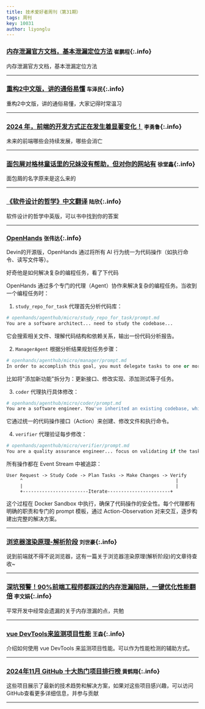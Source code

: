 ```yaml
---
title: 技术爱好者周刊（第31期）
tags: 周刊
key: 10031
author: liyonglu
---
```


### [内存泄漏官方文档，基本泄漏定位方法](https://www.cnblogs.com/cangqinglang/p/10580297.html)   `崔鹏程`{:.info}

内存泄漏官方文档，基本泄漏定位方法

---

### [重构2中文版，讲的通俗易懂](暂无)   `车泽民`{:.info}

重构2中文版，讲的通俗易懂，大家记得时常温习

---

### [2024 年，前端的开发方式正在发生着显著变化！](https://mp.weixin.qq.com/s/WT0UGZjqzoFpV1ANQSO9qg)   `李勇鲁`{:.info}

未来的前端哪些会持续发展，哪些会消亡


---

### [面包屑对格林童话里的兄妹没有帮助，但对你的网站有](https://zhuanlan.zhihu.com/p/660962687)   `徐堂鑫`{:.info}

面包屑的名字原来是这么来的

---

### [《软件设计的哲学》中文翻译](https://www.bookstack.cn/read/A-Philosophy-of-Software-Design-zh/README.md)   `陆欣`{:.info}

软件设计的哲学中英版，可以书中找到你的答案

---

### [OpenHands](https://github.com/All-Hands-AI/OpenHands)   `张伟达`{:.info}

Devin的开源版，OpenHands 通过将所有 AI 行为统一为代码操作（如执行命令、读写文件等）。

好奇他是如何解决复杂的编程任务，看了下代码

OpenHands 通过多个专门的代理（Agent）协作来解决复杂的编程任务。当收到一个编程任务时：

1. `study_repo_for_task` 代理首先分析代码库：
```python
# openhands/agenthub/micro/study_repo_for_task/prompt.md
You are a software architect... need to study the codebase...
```
它会搜索相关文件、理解代码结构和依赖关系，输出一份代码分析报告。

2. `ManagerAgent` 根据分析结果规划任务步骤：
```python
# openhands/agenthub/micro/manager/prompt.md
In order to accomplish this goal, you must delegate tasks to one or more agents...
```
比如将"添加新功能"拆分为：更新接口、修改实现、添加测试等子任务。

3. `coder` 代理执行具体修改：
```python
# openhands/agenthub/micro/coder/prompt.md
You are a software engineer. You've inherited an existing codebase, which you need to modify...
```
它通过统一的代码操作接口（Action）来创建、修改文件和执行命令。

4. `verifier` 代理验证每步修改：
```python
# openhands/agenthub/micro/verifier/prompt.md
You are a quality assurance engineer... focus on validating if the task is solved...
```

所有操作都在 Event Stream 中被追踪：
```
User Request -> Study Code -> Plan Tasks -> Make Changes -> Verify
     ^                                                        |
     |                                                        |
     +------------------------Iterate-----------------------+
```

这个过程在 Docker Sandbox 中执行，确保了代码操作的安全性。每个代理都有明确的职责和专门的 prompt 模板，通过 Action-Observation 对来交互，逐步构建出完整的解决方案。

---

### [浏览器渲染原理-解析阶段](https://juejin.cn/post/7397292869604392975)   `刘世豪`{:.info}

说到前端就不得不说浏览器，这有一篇关于浏览器渲染原理(解析阶段)的文章待查收~

---

### [深坑预警！90%前端工程师都踩过的内存泄漏陷阱，一键优化性能翻倍](https://mp.weixin.qq.com/s/nA7m_s-oz2UexSenxmDasw)   `李文娟`{:.info}

平常开发中经常会遗漏的关于内存泄漏的点，共勉

---

### [vue DevTools来监测项目性能](https://www.debugbear.com/blog/vue-devtools-performance)   `王森`{:.info}

介绍如何使用 vue DevTools 来监测项目性能。可以作为性能检测的辅助方式。

---

### [2024年11月 GitHub 十大热门项目排行榜 ](https://juejin.cn/post/7434159897197133836)   `黄鹤翔`{:.info}

这些项目展示了最新的技术趋势和解决方案，如果对这些项目感兴趣，可以访问GitHub查看更多详细信息，并参与贡献

---

